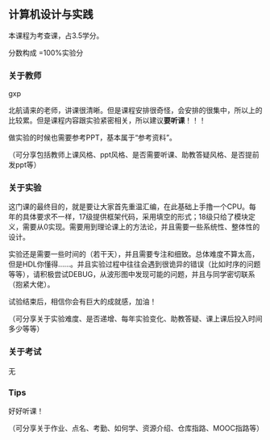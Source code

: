 ## 计算机设计与实践

本课程为考查课，占3.5学分。

分数构成 =100%实验分 

### 关于教师

gxp

北航请来的老师，讲课很清晰。但是课程安排很奇怪，会安排的很集中，所以上的比较累。但是课程内容跟实验紧密相关，所以建议**要听课**！！！

做实验的时候也需要参考PPT，基本属于“参考资料”。

（可分享包括教师上课风格、ppt风格、是否需要听课、助教答疑风格、是否提前发ppt等）

### 关于实验

这门课的最终目的，就是要让大家首先重温汇编，在此基础上手撸一个CPU。每年的具体要求不一样，17级提供框架代码，采用填空的形式；18级只给了模块定义，需要从0实现。需要用到理论课上的方法论，并且需要一些系统性、整体性的设计。

实验还是需要一些时间的（若干天），并且需要专注和细致。总体难度不算太高，但是HDL你懂得……。并且实验过程中往往会遇到很诡异的错误（比如时序的问题等等），请积极尝试DEBUG，从波形图中发现可能的问题，并且与同学密切联系（抱紧大佬）。

试验结束后，相信你会有巨大的成就感，加油！

（可分享关于实验难度、是否递增、每年实验变化、助教答疑、课上课后投入时间多少等等）

### 关于考试

无

### Tips

好好听课！

（可分享关于作业、点名、考勤、如何学、资源介绍、仓库指路、MOOC指路等）


